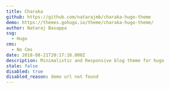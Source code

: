```yaml
---
title: Charaka
github: https://github.com/natarajmb/charaka-hugo-theme
demo: https://themes.gohugo.io/theme/charaka-hugo-theme/
author: Nataraj Basappa
ssg:
  - Hugo
cms:
  - No Cms
date: 2018-08-21T20:17:16.000Z
description: Minimalistic and Responsive blog theme for hugo
stale: false
disabled: true
disabled_reason: demo url not found
---
```

